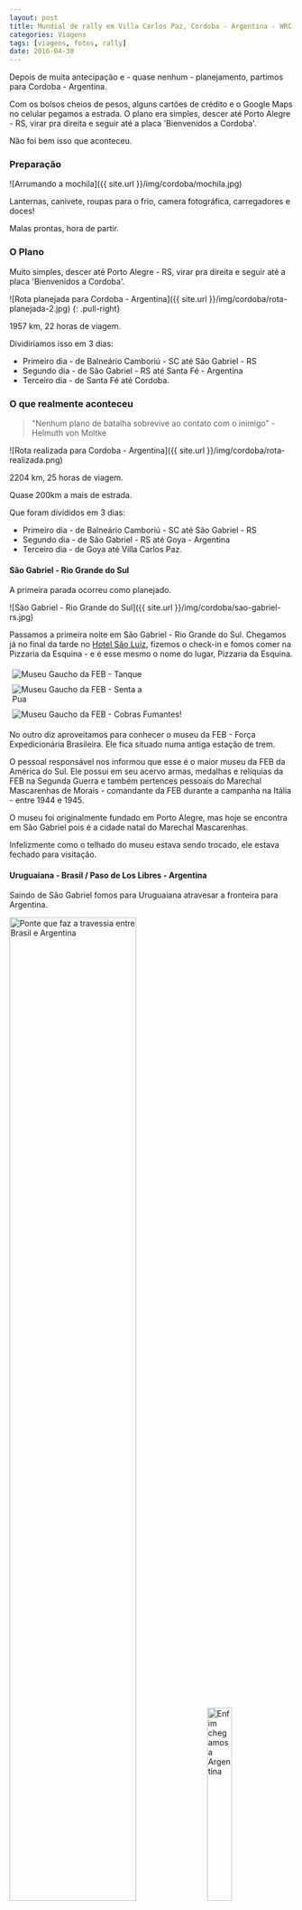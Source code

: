 ```yaml
---
layout: post
title: Mundial de rally em Villa Carlos Paz, Cordoba - Argentina - WRC 2016
categories: Viagens
tags: [viagens, fotos, rally]
date: 2016-04-30
---
```


Depois de muita antecipação e - quase nenhum - planejamento, partimos para Cordoba - Argentina.

Com os bolsos cheios de pesos, alguns cartões de crédito e o Google Maps no celular pegamos a estrada. O plano era simples, descer até Porto Alegre - RS, virar pra direita e seguir até a placa 'Bienvenidos a Cordoba'.

Não foi bem isso que aconteceu. 

<!--more-->

### Preparação

![Arrumando a mochila]({{ site.url }}/img/cordoba/mochila.jpg)

Lanternas, canivete, roupas para o frio, camera fotográfica, carregadores e doces!

Malas prontas, hora de partir.


### O Plano

Muito simples, descer até Porto Alegre - RS, virar pra direita e seguir até a placa 'Bienvenidos a Cordoba'.

![Rota planejada para Cordoba - Argentina]({{ site.url }}/img/cordoba/rota-planejada-2.jpg)
{: .pull-right}

1957 km, 22 horas de viagem.

Dividiriamos isso em 3 dias:
* Primeiro dia - de Balneário Camboriú - SC até São Gabriel - RS
* Segundo dia - de São Gabriel - RS até Santa Fé - Argentina
* Terceiro dia - de Santa Fé até Cordoba. 


### O que realmente aconteceu

>"Nenhum plano de batalha sobrevive ao contato com o inimigo" - Helmuth von Moltke

![Rota realizada para Cordoba - Argentina]({{ site.url }}/img/cordoba/rota-realizada.png)

2204 km, 25 horas de viagem.

Quase 200km a mais de estrada.

Que foram divididos em 3 dias:
* Primeiro dia - de Balneário Camboriú - SC até São Gabriel - RS
* Segundo dia - de São Gabriel - RS até Goya - Argentina
* Terceiro dia - de Goya até Villa Carlos Paz. 

#### São Gabriel - Rio Grande do Sul

A primeira parada ocorreu como planejado.

![São Gabriel - Rio Grande do Sul]({{ site.url }}/img/cordoba/sao-gabriel-rs.jpg)

Passamos a primeira noite em São Gabriel - Rio Grande do Sul.
Chegamos já no final da tarde no [Hotel São Luiz](http://www.hsluiz.com.br/site/pt/), fizemos o check-in e fomos comer na Pizzaria da Esquina - e é esse mesmo o nome do lugar, Pizzaria da Esquina.

<div class="row">
	<div style="width:50%" class="col s4 photo">
		<img src="/img/cordoba/museu-feb-tanque.jpg" alt="Museu Gaucho da FEB - Tanque" title="Museu Gaucho da FEB - Tanque" style="padding:5px">
	</div>
	<div style="width:50%" class="col s4 photo">
		<img src="/img/cordoba/museu-feb-senta-a-pua.jpg" alt="Museu Gaucho da FEB - Senta a Pua" title="Museu Gaucho da FEB - Senta a Pua" style="padding:5px">
	</div>
</div>
<div class="row">
	<div class="col s3 photo">
		<img src="/img/cordoba/museu-feb-entrada.jpg" alt="Museu Gaucho da FEB - Cobras Fumantes!" title="Museu Gaucho da FEB - Cobras Fumantes!" style="padding:5px">
	</div>
	<div class="col s9">
		<p>
			No outro diz aproveitamos para conhecer o museu da FEB - Força Expedicionária Brasileira. Ele fica situado numa antiga estação de trem.
		</p>
		<p>
			O pessoal responsável nos informou que esse é o maior museu da FEB da América do Sul. Ele possui em seu acervo armas, medalhas e relíquias da FEB na Segunda Guerra e também pertences pessoais do Marechal Mascarenhas de Morais - comandante da FEB durante a campanha na Itália - entre 1944 e 1945.
		</p>
		<p>
			O museu foi originalmente fundado em Porto Alegre, mas hoje se encontra em São Gabriel pois é a cidade natal do Marechal Mascarenhas.
		</p>
		<p>
			Infelizmente como o telhado do museu estava sendo trocado, ele estava fechado para visitação.
		</p>
	</div>
</div>

<div style="clear:both" />


#### Uruguaiana - Brasil / Paso de Los Libres - Argentina

Saindo de São Gabriel fomos para Uruguaiana atravesar a fronteira para Argentina.

<div class="row">
	<img src="/img/cordoba/ponte-fronteira.jpg" alt="Ponte que faz a travessia entre Brasil e Argentina" title="Ponte que faz a travessia entre Brasil e Argentina" class="col s9" style="width: 66.8%;">
	<img src="/img/cordoba/enfim-argentina.jpg" alt="Enfim chegamos a Argentina" title="Enfim chegamos a Argentina" style="width: 29.6%; margin-left: 10px;">
</div>

A imigração foi bem tranquila, apenas apresentar os documentos do carro e de identidade e ganhar a carimbada.

Com tudo em ordem o primeiro objetivo em solo argentino foi encontrar algum lugar para comprar um chip de celular argentino para nos mantermos conectados e poder utilizar o Google Maps.

Depois disso continuamos com nossa rota até Santa Fé. Foi ai que os planos foram por agua a baixo.

As chuvas tinham elevado os niveis de varios rios, e por segurança várias Rutas Nacionales estavam fechadas.


#### Goya - Argentina

<div class="row">
	<div class="col s7">
		<p>
			O pessoal do exército que estava fazendo o bloqueio nos indicou ouutro caminho para Cordoba e pelo mapa que tinhamos pegos no hotel em São Gabriel vimos que poderiamos atravessar o rio Parana por Goya. 
		</p>

		<p>
			Depois de muita estrada chegamos a Goya. E descobrimos que o mapa estava errado, não tinha como atravesar o rio por Goya.
		</p>

		<p>
			Mas escontramos um casino. Passamos a noite em um baita hotel casino.
		</p>

		<p>
			O hotel era top, mas o casino muito deprimente. Todos jogando as maquininhas com varias luzes piscando com uma baita cara de desanimo. Tirou toda a vontade de jogar. 
		</p>
	</div>
	<div class="col s5 photo">
		<img src="/img/cordoba/casino-goya.jpg" alt="Casino - Goya" title="Casino - Goya" style="padding:5px">
	</div>
</div>

<div class="row">
	<img src="/img/cordoba/goya-estrada.jpg" class="col s4" style="padding: 5px" />
	<img src="/img/cordoba/goya-gaucho-2.jpg" class="col s4" style="padding: 5px" />
	<img src="/img/cordoba/goya-campo.jpg" class="col s4" style="padding: 5px" />
</div>

Mais alguns - muitos - quilometros até voltarmos a nossa rota. Atravesar o rio em Parana para Santa Fé e chegar em Cordoba.

Quilometros, quilometros e mais quilometros de asfalto, pastos e fazendas.

E também algumas blitz. Fomos parados umas 4 vezes no mesmo dia.

<div class="row">
	<img src="/img/cordoba/goya-gaucho-1.jpg" class="col s4" style="padding: 5px" />
	<img src="/img/cordoba/goya-campo-2.jpg" class="col s4" style="padding: 5px" />
	<img src="/img/cordoba/goya-cavalo.jpg" class="col s4" style="padding: 5px" />
</div>

#### Travesia Parana - Santa Fé

<div class="row">
	<div class="col s5 photo">
		<img src="/img/cordoba/santa-fe-tunel.jpg" alt="Tunel Parana - Santa Fé" title="Tunel Parana - Santa Fé" style="padding:5px">
	</div>
	<div class="col s7">
		<p>
			Chegando em Parana descobrimos que também não havia uma ponte, e sim várias e também um tunel.
		</p>
		<p>
			Como haviamos passado a noite em Goya decidimos partir direto para Cordoba e não dormir em Santa Fé.
		</p>
	</div>
</div>


<div class="row">
	<img src="/img/cordoba/santa-fe-estrada.jpg" class="col s4" style="padding: 5px" />
	<!--<img src="/img/cordoba/santa-fe-praca.jpg" class="col s4" style="padding: 5px" />-->
	<img src="/img/cordoba/santa-fe-gaucho.jpg" class="col s4" style="padding: 5px" />
	<img src="/img/cordoba/santa-fe-trilho.jpg" class="col s4" style="padding: 5px" />
</div>





#### Cordoba

<div class="row">
	<img src="/img/cordoba/cordoba.jpg" class="col s6" style="padding: 5px" />
	<img src="/img/cordoba/cordoba-por-do-sol.jpg" class="col s6" style="padding: 5px" />
</div>

Enfim Cordoba!
Só que não, no decorrer da viagem decidimos nos hospedar em Carlos Paz e não Cordoba. Mais uns 50 quilometros.


#### Villa Carlos Paz

<div class="row">
	<div class="col s3 photo">
		<img src="/img/cordoba/hotel-temu.jpg" style="padding: 5px" />
	</div>
	<div class="col s9">
		<p>
			Paramos em um posto de combustivel para achar o endereço de algum hotel em Carlos Paz e encontramos o encantador Hotel Temu.
		</p>
		<p>
			Chegando no hotel descobrimos que os quartos não eram tão encantadores assim. Mas o que o hotel pecou na infraestrutura ele me ganhou no atendimento. O melhor e mais engraçado recepcionista que já encontrei.
		</p>
		<p>
			Villa Carlos Paz, que lugar bacana. Um dos maiores destinos turisticos dos argentinos. A quantidade de hoteis lembrou Balneário Camboriú.
		</p>
		<p>
			Possui um imenso lago, rodeado por um gramado para a galera aproveitar. E nos seus arredores também existem várias outras pequenas villas, uma mais charmosa que a outra.
		</p>
	</div>
</div>

<img src="/img/cordoba/carlos-paz-parque-3.jpg" class="col s4" style="padding: 5px" />
<img src="/img/cordoba/carlos-paz-parque-1.jpg" class="col s4" style="padding: 5px" />
<img src="/img/cordoba/carlos-paz-noite.jpg" class="col s4" style="padding: 5px" />

<div style="clear:both" /><br>

#### O Rally

<div class="row">
	<div class="col s6">
		<p>
			O rally teve várias provas, mas só conseguimos acompanhar de perto apenas duas delas.
		</p>
		<p>
			Havia um grande esquema de segurança por tras das provas, as estradas eram fechadas bem cedo para garantir a segurança dos competidores e espectadores.
		</p>
		<p>
			Para podermos assistr as provas devias estar bem cedo nos locais determinados ou nada feito.
		</p>
	</div>
	<div class="col s6 photo">
		<img src="/img/cordoba/rally-nascer-sol.jpg" class="" style="padding: 5px" />
	</div>
</div>

<img src="/img/cordoba/rally-cedo.jpg" class="col s4" style="padding: 5px" />
<img src="/img/cordoba/rally-carro-1.jpg" class="col s4" style="padding: 5px" />
<img src="/img/cordoba/rally-ultrapassagem.jpg" class="col s4" style="padding: 5px" />

<div style="clear:both" />

A noite assistimos ao super especial - uma prova num circuito fechado, onde dois carros corriam juntos.

<img src="/img/cordoba/rally-troca-pneu.jpg" class="col s4" style="padding: 5px" />
<img src="/img/cordoba/rally-super-especial-1.jpg" class="col s4" style="padding: 5px" />
<img src="/img/cordoba/rally-super-especial-2.jpg" class="col s4" style="padding: 5px" />


<div style="clear:both" /><br>

#### Volta para casa

E ai voltamos para casa.

![Volta pra casa]({{ site.url }}/img/cordoba/volta-pra-casa.jpg)

<div style="clear:both" />

